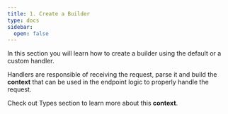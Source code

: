 ```yaml
---
title: 1. Create a Builder
type: docs
sidebar:
  open: false
---
```



In this section you will learn how to create a builder using the default or a custom handler.

Handlers are responsible of receiving the request, parse it and build the **context** that can be used in the endpoint logic to properly handle the request.

Check out Types section to learn more about this **context**.